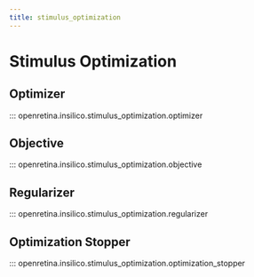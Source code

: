```yaml
---
title: stimulus_optimization
---
```


# Stimulus Optimization

## Optimizer

::: openretina.insilico.stimulus_optimization.optimizer

## Objective

::: openretina.insilico.stimulus_optimization.objective

## Regularizer

::: openretina.insilico.stimulus_optimization.regularizer

## Optimization Stopper

::: openretina.insilico.stimulus_optimization.optimization_stopper 
